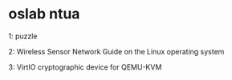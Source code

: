 # oslab ntua
1: puzzle

2: Wireless Sensor Network Guide on the Linux operating system

3: VirtIO cryptographic device for QEMU-KVM
